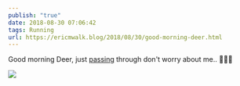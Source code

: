 ```yaml
---
publish: "true"
date: 2018-08-30 07:06:42
tags: Running
url: https://ericmwalk.blog/2018/08/30/good-morning-deer.html
---
```


Good morning Deer, just [passing](https://www.strava.com/activities/1807326383) through don't worry about me.. 🏃‍♂️🦌

![](https://ericmwalk.blog/uploads/2022/1bd702fa70.jpg)